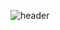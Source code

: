 ![header](https://capsule-render.vercel.app/api?type=Waving&color=auto&height=300&section=header&text=yeonging's%20github&fontSize=90&animation=fadeIn)
